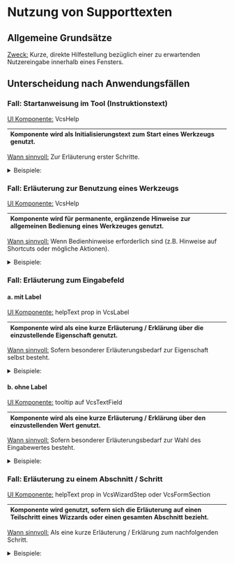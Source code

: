 # Nutzung von Supporttexten

## Allgemeine Grundsätze

<span style="text-decoration:underline">Zweck:</span> Kurze, direkte Hilfestellung bezüglich einer zu erwartenden Nutzereingabe innerhalb eines Fensters.

## Unterscheidung nach Anwendungsfällen

### Fall: Startanweisung im Tool (Instruktionstext)

<span style="text-decoration:underline">UI Komponente:</span> VcsHelp

| Komponente wird als Initialisierungstext zum Start eines Werkzeugs genutzt. |
| :-------------------------------------------------------------------------- |

<span style="text-decoration:underline">Wann sinnvoll:</span> Zur Erläuterung erster Schritte.

<details>
<summary>Beispiele:</summary>

> ![Image](../media/image33.png)

</details>

### Fall: Erläuterung zur Benutzung eines Werkzeugs

<span style="text-decoration:underline">UI Komponente:</span> VcsHelp

| Komponente wird für permanente, ergänzende Hinweise zur allgemeinen Bedienung eines Werkzeuges genutzt. |
| :------------------------------------------------------------------------------------------------------ |

<span style="text-decoration:underline">Wann sinnvoll:</span> Wenn Bedienhinweise erforderlich sind (z.B. Hinweise auf Shortcuts oder mögliche Aktionen).

<details>
<summary>Beispiele:</summary>

> ![Image](../media/image40.png)

> ![Image](../media/image41.png)

</details>

### Fall: Erläuterung zum Eingabefeld

#### a. mit Label

<span style="text-decoration:underline">UI Komponente:</span> helpText prop in VcsLabel

| Komponente wird als eine kurze Erläuterung / Erklärung über die einzustellende Eigenschaft genutzt. |
| :-------------------------------------------------------------------------------------------------- |

<span style="text-decoration:underline">Wann sinnvoll:</span> Sofern besonderer Erläuterungsbedarf zur Eigenschaft selbst besteht.

<details>
<summary>Beispiele:</summary>

> ![Image](../media/image39.png)

</details>

#### b. ohne Label

<span style="text-decoration:underline">UI Komponente:</span> tooltip auf VcsTextField

| Komponente wird als eine kurze Erläuterung / Erklärung über den einzustellenden Wert genutzt. |
| :-------------------------------------------------------------------------------------------- |

<span style="text-decoration:underline">Wann sinnvoll:</span> Sofern besonderer Erläuterungsbedarf zur Wahl des Eingabewertes besteht.

<details>
<summary>Beispiele:</summary>

> ![Image](../media/image42.png)

</details>

### Fall: Erläuterung zu einem Abschnitt / Schritt

<span style="text-decoration:underline">UI Komponente:</span> helpText prop in VcsWizardStep oder VcsFormSection

| Komponente wird genutzt, sofern sich die Erläuterung auf einen Teilschritt eines Wizzards oder einen gesamten Abschnitt bezieht. |
| :------------------------------------------------------------------------------------------------------------------------------- |

<span style="text-decoration:underline">Wann sinnvoll:</span> Als eine kurze Erläuterung / Erklärung zum nachfolgenden Schritt.

<details>
<summary>Beispiele:</summary>

> ![Image](../media/image44.png)

> ![Image](../media/image43.png)

</details>
